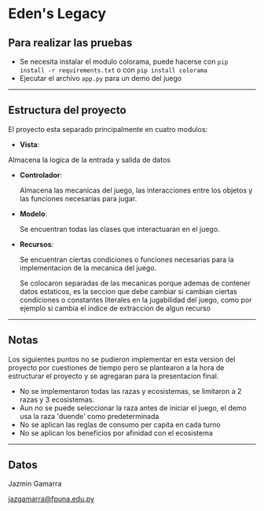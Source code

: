 # Eden's Legacy 

## Para realizar las pruebas 

- Se necesita instalar el modulo colorama, puede hacerse con `pip install -r requirements.txt` o con `pip install colorama`
- Ejecutar el archivo `app.py` para un demo del juego

---

## Estructura del proyecto 
El proyecto esta separado principalmente en cuatro modulos: 

- **Vista**: 

Almacena la logica de la entrada y salida de datos 

- **Controlador**: 

    Almacena las mecanicas del juego, las interacciones entre los objetos y las funciones necesarias para jugar.

- **Modelo**: 

    Se encuentran todas las clases que interactuaran en el juego. 

- **Recursos**: 

    Se encuentran ciertas condiciones o funciones necesarias para la implementacion de la mecanica del juego. 

    Se colocaron separadas de las mecanicas porque ademas de contener datos estaticos,  es la seccion que debe cambiar si cambian ciertas condiciones o constantes literales en la jugabilidad del juego, como por ejemplo si cambia el indice de extraccion de algun recurso 

--- 
## Notas 
Los siguientes puntos no se pudieron implementar en esta version del proyecto por cuestiones de tiempo pero se plantearon a la hora de estructurar el proyecto y se agregaran para la presentacion final. 
-  No se implementaron todas las razas y ecosistemas, se limitaron a 2 razas y 3 ecosistemas. 
-  Aun no se puede seleccionar la raza antes de iniciar el juego, el demo usa la raza 'duende' como predeterminada 
-  No se aplican las reglas de consumo per capita en cada turno 
-  No se aplican los beneficios por afinidad con el ecosistema 

--- 
## Datos 
Jazmin Gamarra 

jazgamarra@fpuna.edu.py